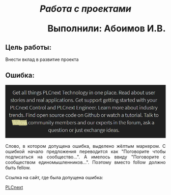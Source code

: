 ***<h1 align = "center">Работа с проектами</a>***

<p align = "right">
Выполнили: Абоимов И.В.
</p>

## **Цель работы:**

<p align = "justify">
Внести вклад в развитие проекта  
</p>

## **Ошибка:**
  
![](images/1.png)  
  
<p align = "justify">
Слово, в котором допущена ошибка, выделено жёлтым маркером. С ошибкой начало предложения переводится как "Поговорите чтобы подписаться на сообщество...". А имелось ввиду "Поговорите с сообществом единомышленников...". Поэтому вместо follow должно быть fellow.
</p>

Ссылка на сайт, где была допущена ошибка:

[PLCnext](https://www.plcnext-community.net)  
  